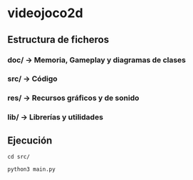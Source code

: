 # videojoco2d
## Estructura de ficheros

### doc/ -> Memoria, Gameplay y diagramas de clases
### src/ -> Código
### res/ -> Recursos gráficos y de sonido
### lib/ -> Librerías y utilidades

## Ejecución
```
cd src/
```
```
python3 main.py
```
